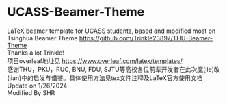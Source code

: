 # UCASS-Beamer-Theme
LaTeX beamer template for UCASS students, based and modified most on Tsinghua Beamer Theme https://github.com/Trinkle23897/THU-Beamer-Theme  
Thanks a lot Trinkle!  
项目overleaf地址见 https://www.overleaf.com/latex/templates/  
感谢THU，PKU，RUC, BNU, FDU, SJTU等高校各位前辈开发者在此次魔(jie)改(jian)中的启发与借鉴。具体使用方法见tex文件注释及LaTeX官方使用文档  
Update on 1/26/2024  
Modified By SHR

